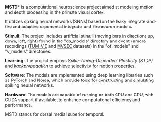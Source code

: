 **MSTD*** is a computational neuroscience project aimed at modeling motion and depth processing in the primate visual cortex.

It utilizes spiking neural networks (SNNs) based on the leaky integrate-and-fire and adaptive exponential integrate-and-fire neuron models.

**Stimuli**: The project includes artificial stimuli (moving bars in directions up, down, left, right) found in the "ds_models" directory and event camera recordings ([TUM-VIE](https://cvg.cit.tum.de/data/datasets/visual-inertial-event-dataset) and [MVSEC](https://daniilidis-group.github.io/mvsec/) datasets) in the "of_models" and "v_models" directories.

**Learning**: The project employs _Spike-Timing-Dependent Plasticity (STDP)_ and _backpropagation_ to achieve selectivity for motion properties.

**Software**: The models are implemented using deep learning libraries such as [PyTorch](https://github.com/pytorch/pytorch) and [Norse](https://github.com/norse/norse), which provide tools for constructing and simulating spiking neural networks.

**Hardware**: The models are capable of running on both CPU and GPU, with CUDA support if available, to enhance computational efficiency and performance.

MSTD stands for dorsal medial superior temporal.

